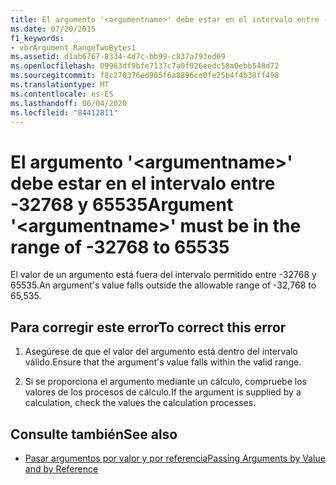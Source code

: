 ```yaml
---
title: El argumento '<argumentname>' debe estar en el intervalo entre -32768 y 65535
ms.date: 07/20/2015
f1_keywords:
- vbrArgument_RangeTwoBytes1
ms.assetid: d1ab6767-8334-4d7c-bb99-c837a793ed69
ms.openlocfilehash: 09963df9bfe7137c7a0f026eedc58a0ebb548d72
ms.sourcegitcommit: f8c270376ed905f6a8896ce0fe25b4f4b38ff498
ms.translationtype: MT
ms.contentlocale: es-ES
ms.lasthandoff: 06/04/2020
ms.locfileid: "84412811"
---
```

# <a name="argument-argumentname-must-be-in-the-range-of--32768-to-65535"></a><span data-ttu-id="33e07-102">El argumento '\<argumentname>' debe estar en el intervalo entre -32768 y 65535</span><span class="sxs-lookup"><span data-stu-id="33e07-102">Argument '\<argumentname>' must be in the range of -32768 to 65535</span></span>
<span data-ttu-id="33e07-103">El valor de un argumento está fuera del intervalo permitido entre -32768 y 65535.</span><span class="sxs-lookup"><span data-stu-id="33e07-103">An argument's value falls outside the allowable range of -32,768 to 65,535.</span></span>  
  
## <a name="to-correct-this-error"></a><span data-ttu-id="33e07-104">Para corregir este error</span><span class="sxs-lookup"><span data-stu-id="33e07-104">To correct this error</span></span>  
  
1. <span data-ttu-id="33e07-105">Asegúrese de que el valor del argumento está dentro del intervalo válido.</span><span class="sxs-lookup"><span data-stu-id="33e07-105">Ensure that the argument's value falls within the valid range.</span></span>  
  
2. <span data-ttu-id="33e07-106">Si se proporciona el argumento mediante un cálculo, compruebe los valores de los procesos de cálculo.</span><span class="sxs-lookup"><span data-stu-id="33e07-106">If the argument is supplied by a calculation, check the values the calculation processes.</span></span>  
  
## <a name="see-also"></a><span data-ttu-id="33e07-107">Consulte también</span><span class="sxs-lookup"><span data-stu-id="33e07-107">See also</span></span>

- [<span data-ttu-id="33e07-108">Pasar argumentos por valor y por referencia</span><span class="sxs-lookup"><span data-stu-id="33e07-108">Passing Arguments by Value and by Reference</span></span>](../programming-guide/language-features/procedures/passing-arguments-by-value-and-by-reference.md)
